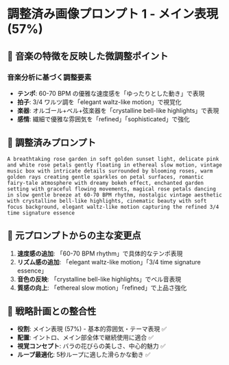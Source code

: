 # 調整済み画像プロンプト 1 - メイン表現 (57%)

## 🎵 音楽の特徴を反映した微調整ポイント

### 音楽分析に基づく調整要素
- **テンポ**: 60-70 BPM の優雅な速度感を「ゆったりとした動き」で表現
- **拍子**: 3/4 ワルツ調を「elegant waltz-like motion」で視覚化
- **楽器**: オルゴール+ベル+弦楽器を「crystalline bell-like highlights」で表現
- **感情**: 繊細で優雅な雰囲気を「refined」「sophisticated」で強化

## 📝 調整済みプロンプト

```
A breathtaking rose garden in soft golden sunset light, delicate pink and white rose petals gently floating in ethereal slow motion, vintage music box with intricate details surrounded by blooming roses, warm golden rays creating gentle sparkles on petal surfaces, romantic fairy-tale atmosphere with dreamy bokeh effect, enchanted garden setting with graceful flowing movements, magical rose petals dancing in slow gentle breeze at 60-70 BPM rhythm, nostalgic vintage aesthetic with crystalline bell-like highlights, cinematic beauty with soft focus background, elegant waltz-like motion capturing the refined 3/4 time signature essence
```

## 🔄 元プロンプトからの主な変更点

1. **速度感の追加**: 「60-70 BPM rhythm」で具体的なテンポ表現
2. **リズム感の追加**: 「elegant waltz-like motion」「3/4 time signature essence」
3. **音色の反映**: 「crystalline bell-like highlights」でベル音表現
4. **質感の向上**: 「ethereal slow motion」「refined」で上品さ強化

## 🎯 戦略計画との整合性

- **役割**: メイン表現 (57%) - 基本的雰囲気・テーマ表現 ✅
- **配置**: イントロ、メイン部全体で継続使用に適合 ✅
- **視覚コンセプト**: バラの花びらの美しさ、中心的魅力 ✅
- **ループ最適化**: 5秒ループに適した滑らかな動き ✅